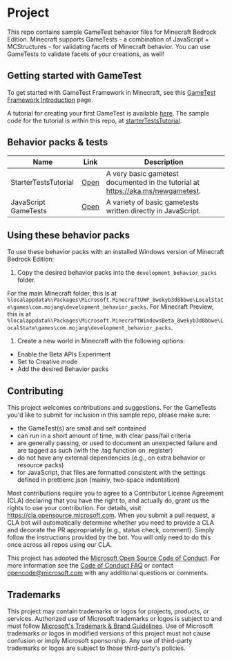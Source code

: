 # Project

This repo contains sample GameTest behavior files for Minecraft Bedrock Edition. Minecraft supports GameTests - a combination of JavaScript + MCStructures - for validating facets of Minecraft behavior. You can use GameTests to validate facets of your creations, as well!

## Getting started with GameTest

To get started with GameTest Framework in Minecraft, see this [GameTest Framework Introduction](https://aka.ms/gametest) page.

A tutorial for creating your first GameTest is available [here](https://aka.ms/newgametest). The sample code for the tutorial is within this repo, at [starterTestsTutorial](https://github.com/microsoft/minecraft-gametests/tree/main/starterTestsTutorial).

## Behavior packs & tests

| Name                 | Link                                                                                                   | Description                                                                      |
| -------------------- | ------------------------------------------------------------------------------------------------------ | -------------------------------------------------------------------------------- |
| StarterTestsTutorial | [Open](https://github.com/microsoft/minecraft-gametests/tree/main/starterTestsTutorial) | A very basic gametest documented in the tutorial at https://aka.ms/newgametest. |
| JavaScript GameTests | [Open](https://github.com/microsoft/minecraft-gametests/tree/main/js-gametests) | A variety of basic gametests written directly in JavaScript. |

## Using these behavior packs

To use these behavior packs with an installed Windows version of Minecraft Bedrock Edition:

1. Copy the desired behavior packs into the `development_behavior_packs` folder.

For the main Minecraft folder, this is at `%localappdata%\Packages\Microsoft.MinecraftUWP_8wekyb3d8bbwe\LocalState\games\com.mojang\development_behavior_packs`.
For Minecraft Preview, this is at `%localappdata%\Packages\Microsoft.MinecraftWindowsBeta_8wekyb3d8bbwe\LocalState\games\com.mojang\development_behavior_packs`.

1. Create a new world in Minecraft with the following options:

- Enable the Beta APIs Experiment
- Set to Creative mode
- Add the desired Behavior packs

## Contributing

This project welcomes contributions and suggestions. For the GameTests you'd like to submit for inclusion in this sample repo, please make sure:

- the GameTest(s) are small and self contained
- can run in a short amount of time, with clear pass/fail criteria
- are generally passing, or used to document an unexpected failure and are tagged as such (with the .tag function on .register)
- do not have any external dependencies (e.g., on extra behavior or resource packs)
- for JavaScript, that files are formatted consistent with the settings defined in prettierrc.json (mainly, two-space indentation)

Most contributions require you to agree to a Contributor License Agreement (CLA) declaring that you have the right to, and actually do, grant us the rights to use your contribution. For details, visit https://cla.opensource.microsoft.com. When you submit a pull request, a CLA bot will automatically determine whether you need to provide a CLA and decorate the PR appropriately (e.g., status check, comment). Simply follow the instructions provided by the bot. You will only need to do this once across all repos using our CLA.

This project has adopted the [Microsoft Open Source Code of Conduct](https://opensource.microsoft.com/codeofconduct/). For more information see the [Code of Conduct FAQ](https://opensource.microsoft.com/codeofconduct/faq/) or contact [opencode@microsoft.com](mailto:opencode@microsoft.com) with any additional questions or comments.

## Trademarks

This project may contain trademarks or logos for projects, products, or services. Authorized use of Microsoft trademarks or logos is subject to and must follow [Microsoft's Trademark & Brand Guidelines](https://www.microsoft.com/en-us/legal/intellectualproperty/trademarks/usage/general). Use of Microsoft trademarks or logos in modified versions of this project must not cause confusion or imply Microsoft sponsorship. Any use of third-party trademarks or logos are subject to those third-party's policies.
